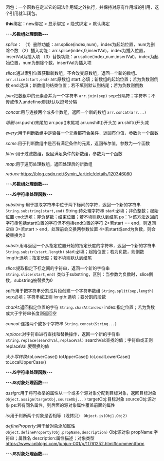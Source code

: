 闭包：一个函数在定义它的词法作用域之外执行，并保持对原有作用域的引用，这个引用就叫闭包。

**this**绑定：new绑定 > 显示绑定 > 隐式绑定 > 默认绑定

**---JS数组处理函数---**

*splice*：
    （1）删除功能：arr.splice(index,num)，index为起始位置，num为删除个数
    （2）插入功能：arr.splice(index,0,insertVal)，index为插入位置，insertVal为插入项
    （3）替换功能：arr.splice(index,num,insertVal)，index为起始位置，num为删除个数，insertVal为插入项

*slice*:通过索引位置获取新数组，不会改变原数组，返回一个新的数组。
    `arr.slice(start,end)`
    arr:原数组
    start:必填；新数组的起始位置；若为负数则倒数
    end:选填；新数组的结束位置；若不填则默认到结尾；若为负数则倒数

*join*:把数组中的元素合并为一个字符串
    `arr.join(sep)`
    sep:分隔符；字符串；不传或传入undefined则默认以逗号分隔

*concat*:用与连接两个或多个数组，返回一个新的数组
    `arr.concat(arr...)`

*增删*:arr.push()末尾加  arr.pop()末尾减  arr.unshift()开头加  arr.shift()开头减

*every*:用于判断数组中是否每一个元素都符合条件，返回布尔值，参数为一个函数

*some*:用于判断数组中是否有满足条件的元素，返回布尔值，参数为一个函数

*filter*:用于过滤数组，返回满足条件的新数组，参数为一个函数

*map*:用于遍历处理数组，返回处理后的新数组

*reduce*:https://blog.csdn.net/Symin_/article/details/120346080

**---JS数组处理函数---**

**---JS字符串处理函数---**

*substring*:用于提取字符串中位于两下标间的字符，返回一个新的字符串
    `String.substring(start,end)`
    String:待处理字符串
    start:必填；非负整数；起始位置
    end:选填；非负整数；结束位置；若不填则默认到结尾
        ps：1>该方法返回的字符串包括start位置的字符但不包括end位置的字符
            2>若start == end，则返回空串
            3>若start > end，处理前会交换两参数位置
            4>若start或end为负数，则会被替换为0

*substr*:用与返回一个从指定位置开始的指定长度的字符串，返回一个新的字符串
    `String.substr(start,length)`
    start:必填；起始位置；若为负数，则倒数
    length:选填；指定长度；若不填则默认到结尾

*slice*:提取指定下标之间的字符串，返回一个新的字符串
    `String.slice(start,end)`
    类似于substring，区别：当参数为负数时，slice倒数，substring被替换为0

*split*:用于把字符串分割成片段创建一个字符串数组
    `String.split(sep,length)`
    sep:必填；字符串或正则
    length:选填；要分割的段数

*charAt*:返回指定位置的字符
    `String.charAt(index)`
    index:指定位置；若为负数或大于字符串长度则返回空

*concat*:连接两个或多个字符串
    `String.concat(String...)`

*replace*:对字符串进行查找和替换操作，返回一个新的字符串
    `String.replace(searchVal,replaceVal)`
    searchVal:查找的值；字符串或正则
    replaceVal:要替换的值

*大小写转换*:toLowerCase()  toUpperCase()  toLocalLowerCase()  toLocalUpperCase()

**---JS字符串处理函数---**

**---JS对象处理函数---**

*assign*:用于将可枚举的属性从一个或多个源对象分配到目标对象，返回目标对象
    `Object.assign(targetObj,sourceObj...)`
    targetObj:目标对象
    sourceObj:源对象
        ps:若有同名属性，则后面的源对象属性覆盖前面的属性
    
*is*:用于判断两个对象是否相等（浅拷贝）
    `Object.is(Obj1,Obj2)`

*defineProperty*:用于给对象添加属性
    `Object.defineProperty(Obj,propName,description)`
    Obj:源对象
    propName:字符串；属性名
    description:属性描述；对象类型
    https://www.cnblogs.com/junjun-001/p/11761252.html#commentform
    
**---JS对象处理函数---**
